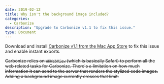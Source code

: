 ```yaml
---
date: 2019-02-12
title: Why isn't the background image included?
categories:
  - Carbonize
description: "Upgrade to Carbonize v1.1 to fix this issue."
type: Document
---
```


Download and install [Carbonize v1.1 from the Mac App Store](https://www.dangercove.com/carbonize/appstore) to fix this issue and enable instant exports.

~~Carbonize relies on `WKWebView` (which is basically Safari) to perform all the web related tasks for Carbonize. There's a limitation on how much information it can send to the server that renders the stylized code images. Adding a background image currently crosses that limit.~~
